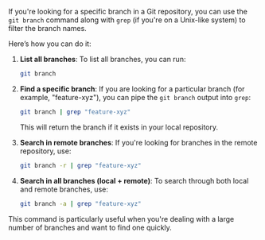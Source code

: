 If you're looking for a specific branch in a Git repository, you can use the `git branch` command along with `grep` (if you're on a Unix-like system) to filter the branch names.

Here’s how you can do it:

1. **List all branches**:
   To list all branches, you can run:

   ```bash
   git branch
   ```

2. **Find a specific branch**:
   If you are looking for a particular branch (for example, "feature-xyz"), you can pipe the `git branch` output into `grep`:

   ```bash
   git branch | grep "feature-xyz"
   ```

   This will return the branch if it exists in your local repository.

3. **Search in remote branches**:
   If you're looking for branches in the remote repository, use:

   ```bash
   git branch -r | grep "feature-xyz"
   ```

4. **Search in all branches (local + remote)**:
   To search through both local and remote branches, use:

   ```bash
   git branch -a | grep "feature-xyz"
   ```

This command is particularly useful when you're dealing with a large number of branches and want to find one quickly.
